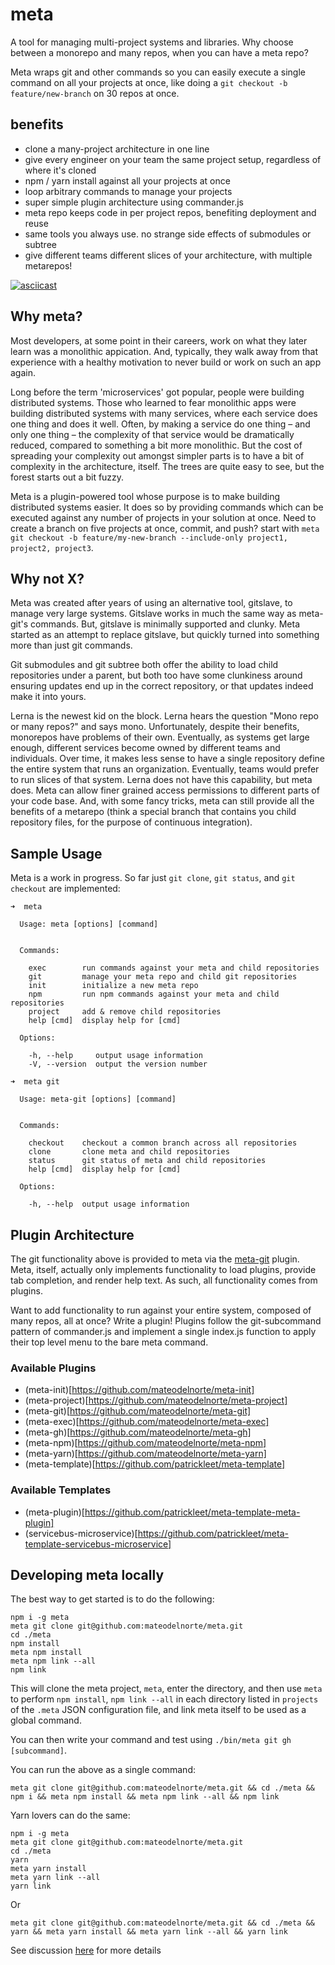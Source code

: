 # meta

A tool for managing multi-project systems and libraries. Why choose between a monorepo and many repos, when you can have a meta repo?

Meta wraps git and other commands so you can easily execute a single command on all your projects at once, like doing a `git checkout -b feature/new-branch` on 30 repos at once. 

## benefits

  - clone a many-project architecture in one line
  - give every engineer on your team the same project setup, regardless of where it's cloned
  - npm / yarn install against all your projects at once
  - loop arbitrary commands to manage your projects
  - super simple plugin architecture using commander.js
  - meta repo keeps code in per project repos, benefiting deployment and reuse
  - same tools you always use. no strange side effects of submodules or subtree
  - give different teams different slices of your architecture, with multiple metarepos!

[![asciicast](https://asciinema.org/a/4e5oa02980izleujtrch6bary.png)](https://asciinema.org/a/4e5oa02980izleujtrch6bary)

## Why meta?

Most developers, at some point in their careers, work on what they later learn was a monolithic appication. And, typically, they walk
away from that experience with a healthy motivation to never build or work on such an app again. 

Long before the term 'microservices' got popular, people were building distributed systems. Those who learned to fear monolithic apps
were building distributed systems with many services, where each service does one thing and does it well. Often, by making a service do 
one thing – and only one thing – the complexity of that service would be dramatically reduced, compared to something a bit more monolithic.
But the cost of spreading your complexity out amongst simpler parts is to have a bit of complexity in the architecture, itself. The trees
are quite easy to see, but the forest starts out a bit fuzzy.

Meta is a plugin-powered tool whose purpose is to make building distributed systems easier. It does so by providing commands which can be 
executed against any number of projects in your solution at once. Need to create a branch on five projects at once, commit, and push? start 
with `meta git checkout -b feature/my-new-branch --include-only project1, project2, project3`. 

## Why not X?

Meta was created after years of using an alternative tool, gitslave, to manage very large systems. Gitslave works in much the same way as meta-git's commands. But, 
gitslave is minimally supported and clunky. Meta started as an attempt to replace gitslave, but quickly turned into something more than
just git commands. 

Git submodules and git subtree both offer the ability to load child repositories under a parent, but both too have some clunkiness around 
ensuring updates end up in the correct repository, or that updates indeed make it into yours. 

Lerna is the newest kid on the block. Lerna hears the question "Mono repo or many repos?" and says mono. Unfortunately, despite their benefits, 
monorepos have problems of their own. Eventually, as systems get large enough, different services become owned by different teams and individuals. 
Over time, it makes less sense to have a single repository define the entire system that runs an organization. Eventually, teams would prefer to 
run slices of that system. Lerna does not have this capability, but meta does. Meta can allow finer grained access permissions to different
parts of your code base. And, with some fancy tricks, meta can still provide all the benefits of a metarepo (think a special branch that contains
you child repository files, for the purpose of continuous integration).

## Sample Usage

Meta is a work in progress. So far just `git clone`, `git status`, and `git checkout` are implemented: 
```
➜  meta

  Usage: meta [options] [command]


  Commands:

    exec        run commands against your meta and child repositories
    git         manage your meta repo and child git repositories
    init        initialize a new meta repo
    npm         run npm commands against your meta and child repositories
    project     add & remove child repositories
    help [cmd]  display help for [cmd]

  Options:

    -h, --help     output usage information
    -V, --version  output the version number
```
```
➜  meta git

  Usage: meta-git [options] [command]


  Commands:

    checkout    checkout a common branch across all repositories
    clone       clone meta and child repositories
    status      git status of meta and child repositories
    help [cmd]  display help for [cmd]

  Options:

    -h, --help  output usage information
```

## Plugin Architecture

The git functionality above is provided to meta via the [meta-git](https://github.com/mateodelnorte/meta-git) plugin. 
Meta, itself, actually only implements functionality to load plugins, provide tab completion, and render help text. As such,
all functionality comes from plugins. 

Want to add functionality to run against your entire system, composed of many repos, all 
at once? Write a plugin! Plugins follow the git-subcommand pattern of commander.js and implement a single index.js function 
to apply their top level menu to the bare meta command. 

### Available Plugins

* (meta-init)[https://github.com/mateodelnorte/meta-init]
* (meta-project)[https://github.com/mateodelnorte/meta-project]
* (meta-git)[https://github.com/mateodelnorte/meta-git]
* (meta-exec)[https://github.com/mateodelnorte/meta-exec]
* (meta-gh)[https://github.com/mateodelnorte/meta-gh]
* (meta-npm)[https://github.com/mateodelnorte/meta-npm]
* (meta-yarn)[https://github.com/mateodelnorte/meta-yarn]
* (meta-template)[https://github.com/patrickleet/meta-template]

### Available Templates

* (meta-plugin)[https://github.com/patrickleet/meta-template-meta-plugin]
* (servicebus-microservice)[https://github.com/patrickleet/meta-template-servicebus-microservice]

## Developing meta locally

The best way to get started is to do the following:

```
npm i -g meta
meta git clone git@github.com:mateodelnorte/meta.git
cd ./meta
npm install
meta npm install
meta npm link --all
npm link
```

This will clone the meta project, `meta`, enter the directory, and then use `meta` to perform `npm install`, `npm link --all` in each directory listed in `projects` of the `.meta` JSON configuration file, and link meta itself to be used as a global command.

You can then write your command and test using `./bin/meta git gh [subcommand]`. 

You can run the above as a single command:
```
meta git clone git@github.com:mateodelnorte/meta.git && cd ./meta && npm i && meta npm install && meta npm link --all && npm link
```
Yarn lovers can do the same: 
```
npm i -g meta
meta git clone git@github.com:mateodelnorte/meta.git
cd ./meta
yarn
meta yarn install
meta yarn link --all
yarn link
```
Or
```
meta git clone git@github.com:mateodelnorte/meta.git && cd ./meta && yarn && meta yarn install && meta yarn link --all && yarn link
```
See discussion [here](https://github.com/mateodelnorte/meta/issues/8) for more details
